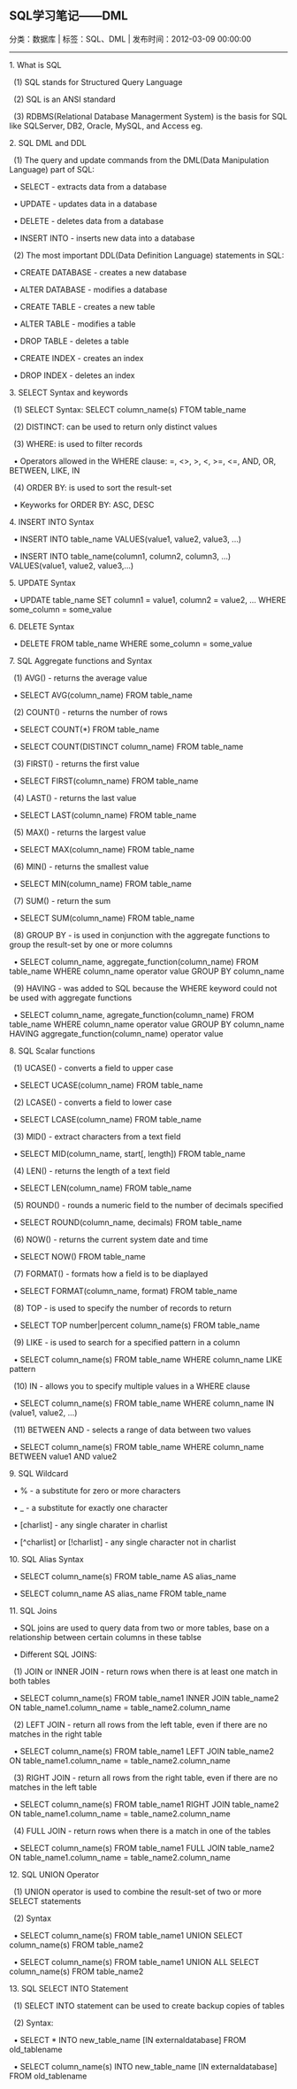 ## SQL学习笔记——DML

分类：数据库 | 标签：SQL、DML | 发布时间：2012-03-09 00:00:00

___

​1. What is SQL

  (1) SQL stands for Structured Query Language

  (2) SQL is an ANSI standard

  (3) RDBMS(Relational Database Managerment System) is the basis for SQL
like SQLServer, DB2, Oracle, MySQL, and Access eg.


​2. SQL DML and DDL

  (1) The query and update commands from the DML(Data Manipulation
Language) part of SQL:

  • SELECT - extracts data from a database

  • UPDATE - updates data in a database

  • DELETE - deletes data from a database

  • INSERT INTO - inserts new data into a database

  (2) The most important DDL(Data Definition Language) statements in
SQL:

  • CREATE DATABASE - creates a new database

  • ALTER DATABASE - modifies a database

  • CREATE TABLE - creates a new table

  • ALTER TABLE - modifies a table

  • DROP TABLE - deletes a table

  • CREATE INDEX - creates an index

  • DROP INDEX - deletes an index


​3. SELECT Syntax and keywords

  (1) SELECT Syntax: SELECT column\_name(s) FTOM table\_name

  (2) DISTINCT: can be used to return only distinct values

  (3) WHERE: is used to filter records

  • Operators allowed in the WHERE clause: =, \<\>, \>, \<, \>=, \<=,
AND, OR, BETWEEN, LIKE, IN

  (4) ORDER BY: is used to sort the result-set

  • Keyworks for ORDER BY: ASC, DESC


​4. INSERT INTO Syntax

  • INSERT INTO table\_name VALUES(value1, value2, value3, ...) 

  • INSERT INTO table\_name(column1, column2, column3, ...)
VALUES(value1, value2, value3,...)


​5. UPDATE Syntax

  • UPDATE table\_name SET column1 = value1, column2 = value2, ... WHERE
some\_column = some\_value


​6. DELETE Syntax

  • DELETE FROM table\_name WHERE some\_column = some\_value


​7. SQL Aggregate functions and Syntax

  (1) AVG() - returns the average value

  • SELECT AVG(column\_name) FROM table\_name

  (2) COUNT() - returns the number of rows

  • SELECT COUNT(\*) FROM table\_name

  • SELECT COUNT(DISTINCT column\_name) FROM table\_name

  (3) FIRST() - returns the first value

  • SELECT FIRST(column\_name) FROM table\_name

  (4) LAST() - returns the last value

  • SELECT LAST(column\_name) FROM table\_name

  (5) MAX() - returns the largest value

  • SELECT MAX(column\_name) FROM table\_name

  (6) MIN() - returns the smallest value

  • SELECT MIN(column\_name) FROM table\_name

  (7) SUM() - return the sum

  • SELECT SUM(column\_name) FROM table\_name

  (8) GROUP BY - is used in conjunction with the aggregate functions to
group the result-set by one or more columns

  • SELECT column\_name, aggregate\_function(column\_name) FROM
table\_name WHERE column\_name operator value GROUP BY column\_name

  (9) HAVING - was added to SQL because the WHERE keyword could not be
used with aggregate functions

  • SELECT column\_name, agregate\_function(column\_name) FROM
table\_name WHERE column\_name operator value GROUP BY column\_name
HAVING aggregate\_function(column\_name) operator value


​8. SQL Scalar functions

  (1) UCASE() - converts a field to upper case

  • SELECT UCASE(column\_name) FROM table\_name

  (2) LCASE() - converts a field to lower case

  • SELECT LCASE(column\_name) FROM table\_name

  (3) MID() - extract characters from a text field

  • SELECT MID(column\_name, start[, length]) FROM table\_name

  (4) LEN() - returns the length of a text field

  • SELECT LEN(column\_name) FROM table\_name

  (5) ROUND() - rounds a numeric field to the number of decimals
specified

  • SELECT ROUND(column\_name, decimals) FROM table\_name

  (6) NOW() - returns the current system date and time

  • SELECT NOW() FROM table\_name

  (7) FORMAT() - formats how a field is to be diaplayed

  • SELECT FORMAT(column\_name, format) FROM table\_name

  (8) TOP - is used to specify the number of records to return

  • SELECT TOP number|percent column\_name(s) FROM table\_name

  (9) LIKE - is used to search for a specified pattern in a column

  • SELECT column\_name(s) FROM table\_name WHERE column\_name LIKE
pattern

  (10) IN - allows you to specify multiple values in a WHERE clause

  • SELECT column\_name(s) FROM table\_name WHERE column\_name IN
(value1, value2, ...)

  (11) BETWEEN AND - selects a range of data between two values

  • SELECT column\_name(s) FROM table\_name WHERE column\_name BETWEEN
value1 AND value2


​9. SQL Wildcard

  • % - a substitute for zero or more characters

  • \_ - a substitute for exactly one character

  • [charlist] - any single charater in charlist

  • [\^charlist] or [!charlist] - any single character not in charlist


​10. SQL Alias Syntax

  • SELECT column\_name(s) FROM table\_name AS alias\_name

  • SELECT column\_name AS alias\_name FROM table\_name


​11. SQL Joins

  • SQL joins are used to query data from two or more tables, base on a
relationship between certain columns in these tablse

  • Different SQL JOINS:

  (1) JOIN or INNER JOIN - return rows when there is at least one match
in both tables

  • SELECT column\_name(s) FROM table\_name1 INNER JOIN table\_name2 ON
table\_name1.column\_name = table\_name2.column\_name

  (2) LEFT JOIN - return all rows from the left table, even if there are
no matches in the right table

  • SELECT column\_name(s) FROM table\_name1 LEFT JOIN table\_name2 ON
table\_name1.column\_name = table\_name2.column\_name

  (3) RIGHT JOIN - return all rows from the right table, even if there
are no matches in the left table

  • SELECT column\_name(s) FROM table\_name1 RIGHT JOIN table\_name2 ON
table\_name1.column\_name = table\_name2.column\_name

  (4) FULL JOIN - return rows when there is a match in one of the tables

  • SELECT column\_name(s) FROM table\_name1 FULL JOIN table\_name2 ON
table\_name1.column\_name = table\_name2.column\_name


​12. SQL UNION Operator

  (1) UNION operator is used to combine the result-set of two or more
SELECT statements

  (2) Syntax

  • SELECT column\_name(s) FROM table\_name1 UNION SELECT
column\_name(s) FROM table\_name2

  • SELECT column\_name(s) FROM table\_name1 UNION ALL SELECT
column\_name(s) FROM table\_name2


​13. SQL SELECT INTO Statement

  (1) SELECT INTO statement can be used to create backup copies of
tables

  (2) Syntax:

  • SELECT \* INTO new\_table\_name [IN externaldatabase] FROM
old\_tablename

  • SELECT column\_name(s) INTO new\_table\_name [IN externaldatabase]
FROM old\_tablename
